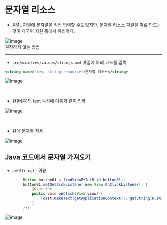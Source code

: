 # 문자열 리소스

+ XML 파일에 문자열을 직접 입력할 수도 있지만, 문자열 리소스 파일을 따로 만드는 것이 다국어 지원 등에서 유리하다.

![image](https://user-images.githubusercontent.com/95271528/154082948-dd3ec9ae-9d23-4467-8da2-03c4bfb2a9a6.png)
<br>권장하지 않는 방법

---

+ `src/main/res/values/strings.xml` 파일에 아래 코드를 입력

```xml
<string name="test_string_resource">문자열 리소스</string>
```

![image](https://user-images.githubusercontent.com/95271528/154084368-a5997d86-0b43-4fd0-9f5d-b2313dea4e1a.png)

<br>

+ 뷰(버튼)의 text 속성에 다음과 같이 입력

![image](https://user-images.githubusercontent.com/95271528/154084722-841a0df8-31c1-4147-849f-3f2d9ae2be55.png)

<br>

+ 뷰에 문자열 적용

![image](https://user-images.githubusercontent.com/95271528/154085796-8fa1d184-467a-4449-9ba4-55edf88c9c03.png)

## Java 코드에서 문자열 가져오기

+ `getString()` 이용

```java
        Button button01 = findViewById(R.id.button01);
        button01.setOnClickListener(new View.OnClickListener() {
            @Override
            public void onClick(View view) {
                Toast.makeText(getApplicationContext(), getString(R.string.test_get_string), Toast.LENGTH_SHORT).show();
            }
        });
```

![image](https://user-images.githubusercontent.com/95271528/154099834-0e8ea448-799f-4edd-a5f2-997078494a93.png)
